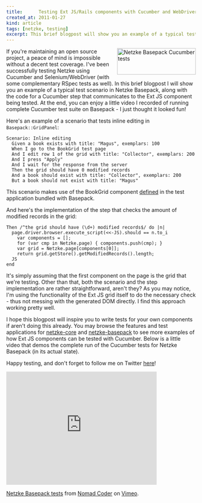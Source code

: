 ```yaml
---
title:      Testing Ext JS/Rails components with Cucumber and WebDriver in Netzke
created_at: 2011-01-27
kind: article
tags: [netzke, testing]
excerpt: This brief blogpost will show you an example of a typical test scenario in Netzke Basepack, along with the code for a Cucumber step that communicates to the Ext JS component being tested.
---
```

<img align="right" class="frame-right" width="209" height="70" src="http://writelesscode.com/images/2011-01-27.jpg" alt="Netzke Basepack Cucumber tests"/>If you're maintaining an open source project, a peace of mind is impossible without a decent test coverage. I've been successfully testing Netzke using Cucumber and Selenium/WebDriver (with some complementary RSpec tests as well). In this brief blogpost I will show you an example of a typical test scenario in Netzke Basepack, along with the code for a Cucumber step that communicates to the Ext JS component being tested. At the end, you can enjoy a little video I recorded of running complete Cucumber test suite on Basepack - I just thought it looked fun!

Here's an example of a scenario that tests inline editing in `Basepack::GridPanel`:

    Scenario: Inline editing
      Given a book exists with title: "Magus", exemplars: 100
      When I go to the BookGrid test page
      And I edit row 1 of the grid with title: "Collector", exemplars: 200
      And I press "Apply"
      And I wait for the response from the server
      Then the grid should have 0 modified records
      And a book should exist with title: "Collector", exemplars: 200
      But a book should not exist with title: "Magus"

This scenario makes use of the BookGrid component [defined](https://github.com/netzke/netzke-basepack/blob/master/test/rails_app/app/components/book_grid.rb) in the test application bundled with Basepack.

And here's the implementation of the step that checks the amount of modified records in the grid:

    Then /^the grid should have (\d+) modified records$/ do |n|
      page.driver.browser.execute_script(<<-JS).should == n.to_i
        var components = [];
        for (var cmp in Netzke.page) { components.push(cmp); }
        var grid = Netzke.page[components[0]];
        return grid.getStore().getModifiedRecords().length;
      JS
    end

It's simply assuming that the first component on the page is the grid that we're testing. Other than that, both the scenario and the step implementation are rather straightforward, aren't they? As you may notice, I'm using the functionality of the Ext JS grid itself to do the necessary check - thus not messing with the generated DOM directly. I find this approach working pretty well.

I hope this blogpost will inspire you to write tests for your own components if aren't doing this already. You may browse the features and test applications for [netzke-core](https://github.com/netzke/netzke-core) and [netzke-basepack](https://github.com/nomadcoder/netzke-basepack) to see more examples of how Ext JS components can be tested with Cucumber. Below is a little video that demos the complete run of the Cucumber tests for Netzke Basepack (in its actual state).

Happy testing, and don't forget to follow me on Twitter [here](http://twitter.com/mxgrn)!

<iframe src="http://player.vimeo.com/video/19254788" width="400" height="300" frameborder="0"></iframe><p><a href="http://vimeo.com/19254788">Netzke Basepack tests</a> from <a href="http://vimeo.com/nomadcoder">Nomad Coder</a> on <a href="http://vimeo.com">Vimeo</a>.</p>
